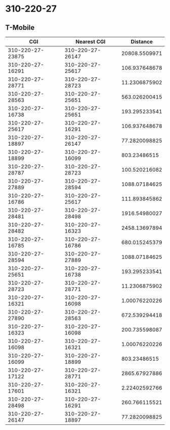 # 310-220-27
## T-Mobile


| CGI | Nearest CGI | Distance |
|-----|-------------|----------|
| 310-220-27-23875 | 310-220-27-26147 | 20808.5509971 |
| 310-220-27-16291 | 310-220-27-25617 | 106.937648678 |
| 310-220-27-28771 | 310-220-27-28723 | 11.2306875902 |
| 310-220-27-28563 | 310-220-27-25651 | 563.026200415 |
| 310-220-27-16738 | 310-220-27-25651 | 193.295233541 |
| 310-220-27-25617 | 310-220-27-16291 | 106.937648678 |
| 310-220-27-18897 | 310-220-27-26147 | 77.2820098825 |
| 310-220-27-18899 | 310-220-27-16099 | 803.23486515 |
| 310-220-27-28787 | 310-220-27-28723 | 100.520216082 |
| 310-220-27-27889 | 310-220-27-28594 | 1088.07184625 |
| 310-220-27-16786 | 310-220-27-25617 | 111.893845862 |
| 310-220-27-28481 | 310-220-27-28498 | 1916.54980027 |
| 310-220-27-28482 | 310-220-27-16323 | 2458.13697894 |
| 310-220-27-16785 | 310-220-27-16786 | 680.015245379 |
| 310-220-27-28594 | 310-220-27-27889 | 1088.07184625 |
| 310-220-27-25651 | 310-220-27-16738 | 193.295233541 |
| 310-220-27-28723 | 310-220-27-28771 | 11.2306875902 |
| 310-220-27-16321 | 310-220-27-16098 | 1.00076220226 |
| 310-220-27-27890 | 310-220-27-28563 | 672.539294418 |
| 310-220-27-16323 | 310-220-27-16098 | 200.735598087 |
| 310-220-27-16098 | 310-220-27-16321 | 1.00076220226 |
| 310-220-27-16099 | 310-220-27-18899 | 803.23486515 |
| 310-220-27-17122 | 310-220-27-28771 | 2865.67927886 |
| 310-220-27-17601 | 310-220-27-16321 | 2.22402592766 |
| 310-220-27-28498 | 310-220-27-16291 | 260.766115521 |
| 310-220-27-26147 | 310-220-27-18897 | 77.2820098825 |
